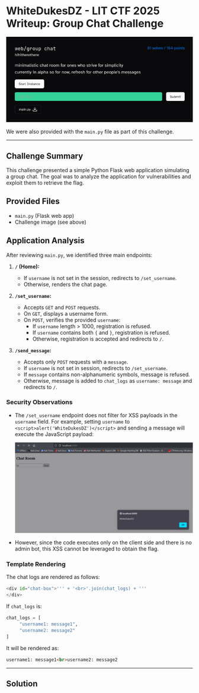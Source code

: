 
# WhiteDukesDZ - LIT CTF 2025 Writeup: Group Chat Challenge

![WhiteDukesDZ Logo](challenge/web-group-chat.png)

We were also provided with the `main.py` file as part of this challenge.

---

## Challenge Summary

This challenge presented a simple Python Flask web application simulating a group chat. The goal was to analyze the application for vulnerabilities and exploit them to retrieve the flag.

## Provided Files
- `main.py` (Flask web app)
- Challenge image (see above)

## Application Analysis

After reviewing `main.py`, we identified three main endpoints:

1. **`/` (Home):**
    - If `username` is not set in the session, redirects to `/set_username`.
    - Otherwise, renders the chat page.

2. **`/set_username`:**
    - Accepts `GET` and `POST` requests.
    - On `GET`, displays a username form.
    - On `POST`, verifies the provided `username`:
      - If `username` length > 1000, registration is refused.
      - If `username` contains both `{` and `}`, registration is refused.
      - Otherwise, registration is accepted and redirects to `/`.

3. **`/send_message`:**
    - Accepts only `POST` requests with a `message`.
    - If `username` is not set in session, redirects to `/set_username`.
    - If `message` contains non-alphanumeric symbols, message is refused.
    - Otherwise, message is added to `chat_logs` as `username: message` and redirects to `/`.

### Security Observations

- The `/set_username` endpoint does not filter for XSS payloads in the `username` field. For example, setting `username` to `<script>alert('WhiteDukesDZ')</script>` and sending a message will execute the JavaScript payload:

  ![WhiteDukesDZ Logo](demonstration/xss.png)

- However, since the code executes only on the client side and there is no admin bot, this XSS cannot be leveraged to obtain the flag.

### Template Rendering

The chat logs are rendered as follows:

```python
<div id="chat-box">''' + '<br>'.join(chat_logs) + '''
</div>
```

If `chat_logs` is:

```python
chat_logs = [
     "username1: message1",
     "username2: message2"
]
```

It will be rendered as:

```html
username1: message1<br>username2: message2
```

---

## Solution

<!-- Describe your exploitation steps, payloads, and how you solved the challenge here. -->


